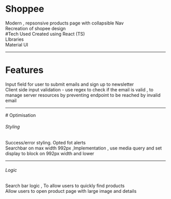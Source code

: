 # Shoppee
Modern , repsonsive  products page with collapsible  Nav  <br>
Recreation of shopee design  <br>
#Tech Used
Created using React (TS)  <br>
LIbraries   <br>
Material UI   <br>
<hr>

# Features
Input field for user to submit emails and sign up to newsletter  <br>
Client side input validation - use regex to check if the email is valid , to manage server resources by preventing endpoint to be reached by invalid email

<hr>
# Optimisation
<h6>Styling </h6>
Success/error styling. Opted fot alerts <br>
Searchbar on max width 992px ,Implementation , use media query and set display to block on 992px width and lower <br>
<hr>
<h6>Logic</h6>
Search bar logic , To allow users to quickly find products  <br>
Allow users to open product page with large image and details  <br>



